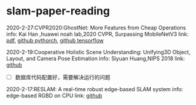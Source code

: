 # slam-paper-reading

2020-2-27:CVPR2020:GhostNet: More Features from Cheap Operations
info: Kai Han ,huawei noah lab,2020 CVPR, Surpassing MobileNetV3
link: [pdf](https://arxiv.org/pdf/1911.11907.pdf), [github pythorch](https://github.com/iamhankai/ghostnet.pytorch), [github tensorflow](https://github.com/huawei-noah/ghostnet)

2020-2-19:Cooperative Holistic Scene Understanding: Unifying3D Object, Layout, and Camera Pose Estimation
info: Siyuan Huang,NIPS 2018
link: [github](https://github.com/thusiyuan/cooperative_scene_parsing)
- [ ] 数据库代码配置好，需要解决运行的问题

2020-2-17:RESLAM: A real-time robust edge-based SLAM system
info: edge-based RGBD on CPU
link: [github](https://github.com/fabianschenk/RESLAM)





